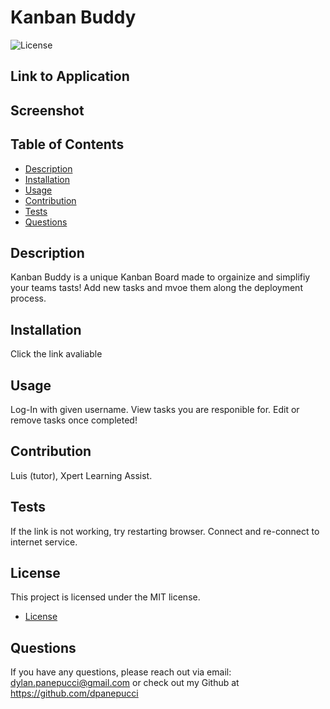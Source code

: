 
# Kanban Buddy

![License](https://img.shields.io/badge/license-MIT-blue.svg)

## Link to Application
## Screenshot

## Table of Contents
- [Description](#description)
- [Installation](#installation)
- [Usage](#usage)
- [Contribution](#contribution)
- [Tests](#tests)
- [Questions](#questions)

## Description
Kanban Buddy is a unique Kanban Board made to orgainize and simplifiy your teams tasts! Add new tasks and mvoe them along the deployment process.

## Installation
Click the link avaliable

## Usage
Log-In with given username. View tasks you are responible for. Edit or remove tasks once completed!

## Contribution
Luis (tutor), Xpert Learning Assist.

## Tests
If the link is not working, try restarting browser. Connect and re-connect to internet service.

## License
This project is licensed under the MIT license. 
* [License](https://opensource.org/licenses/MIT)

## Questions
If you have any questions, please reach out via email: dylan.panepucci@gmail.com or check out my Github at https://github.com/dpanepucci